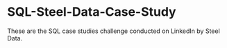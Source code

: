 # SQL-Steel-Data-Case-Study
These are the SQL case studies challenge conducted on LinkedIn by Steel Data.

